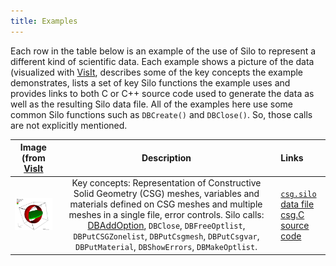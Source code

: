 ```yaml
---
title: Examples
---
```


Each row in the table below is an example of the use of Silo to represent a different kind of scientific data.
Each example shows a picture of the data (visualized with [VisIt](https://visit.llnl.gov), describes some of the key concepts the example demonstrates, lists a set of key Silo functions the example uses and provides links to both C or C++ source code used to generate the data as well as the resulting Silo data file.
All of the examples here use some common Silo functions such as `DBCreate()` and `DBClose()`.
So, those calls are not explicitly mentioned.

Image (from [VisIt](https://visit.llnl.gov) | Description | Links
:---: | :---: | :---
![](csg.jpg) | Key concepts: Representation of Constructive Solid Geometry (CSG) meshes, variables and materials defined on CSG meshes and multiple meshes in a single file, error controls.  Silo calls: [DBAddOption], `DBClose`, `DBFreeOptlist`, `DBPutCSGZonelist`, `DBPutCsgmesh`, `DBPutCsgvar`, `DBPutMaterial`, `DBShowErrors`, `DBMakeOptlist`. | [`csg.silo` data file](csg.silo)<br>[csg.C source code](csg_mesh.C)

[DBAddOption]: https://silo.readthedocs.io/en/latest/optlists.html#dbaddoption
